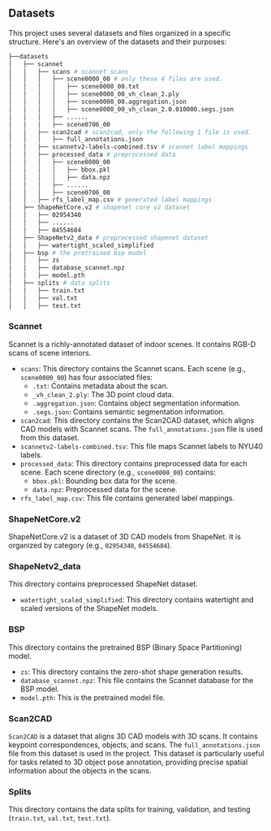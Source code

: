 ## Datasets

This project uses several datasets and files organized in a specific structure. Here's an overview of the datasets and their purposes:

```bash
├──datasets
│   ├── scannet
│   │   ├── scans # scannet scans
│   │   │   ├── scene0000_00 # only these 4 files are used.
│   │   │   │   ├── scene0000_00.txt
│   │   │   │   ├── scene0000_00_vh_clean_2.ply
│   │   │   │   ├── scene0000_00.aggregation.json
│   │   │   │   ├── scene0000_00_vh_clean_2.0.010000.segs.json
│   │   │   ├── ......
│   │   │   ├── scene0706_00
│   │   ├── scan2cad # scan2cad, only the following 1 file is used.
│   │   │   ├── full_annotations.json
│   │   ├── scannetv2-labels-combined.tsv # scannet label mappings
│   │   ├── processed_data # preprocessed data
│   │   │   ├── scene0000_00 
│   │   │   │   ├── bbox.pkl
│   │   │   │   ├── data.npz
│   │   │   ├── ......
│   │   │   ├── scene0706_00
│   │   ├── rfs_label_map.csv # generated label mappings
│   ├── ShapeNetCore.v2 # shapenet core v2 dataset
│   │   ├── 02954340
│   │   ├── ......
│   │   ├── 04554684
│   ├── ShapeNetv2_data # preprocessed shapenet dataset
│   │   ├── watertight_scaled_simplified
│   ├── bsp # the pretrained bsp model
│   │   ├── zs
│   │   ├── database_scannet.npz
│   │   ├── model.pth
│   ├── splits # data splits
│   │   ├── train.txt
│   │   ├── val.txt
│   │   ├── test.txt
```

### Scannet

Scannet is a richly-annotated dataset of indoor scenes. It contains RGB-D scans of scene interiors.

- `scans`: This directory contains the Scannet scans. Each scene (e.g., `scene0000_00`) has four associated files:
    - `.txt`: Contains metadata about the scan.
    - `_vh_clean_2.ply`: The 3D point cloud data.
    - `.aggregation.json`: Contains object segmentation information.
    - `.segs.json`: Contains semantic segmentation information.
- `scan2cad`: This directory contains the Scan2CAD dataset, which aligns CAD models with Scannet scans. The `full_annotations.json` file is used from this dataset.
- `scannetv2-labels-combined.tsv`: This file maps Scannet labels to NYU40 labels.
- `processed_data`: This directory contains preprocessed data for each scene. Each scene directory (e.g., `scene0000_00`) contains:
    - `bbox.pkl`: Bounding box data for the scene.
    - `data.npz`: Preprocessed data for the scene.
- `rfs_label_map.csv`: This file contains generated label mappings.

### ShapeNetCore.v2

ShapeNetCore.v2 is a dataset of 3D CAD models from ShapeNet. It is organized by category (e.g., `02954340`, `04554684`).

### ShapeNetv2_data

This directory contains preprocessed ShapeNet dataset.

- `watertight_scaled_simplified`: This directory contains watertight and scaled versions of the ShapeNet models.

### BSP

This directory contains the pretrained BSP (Binary Space Partitioning) model.

- `zs`: This directory contains the zero-shot shape generation results.
- `database_scannet.npz`: This file contains the Scannet database for the BSP model.
- `model.pth`: This is the pretrained model file.

### Scan2CAD

`Scan2CAD` is a dataset that aligns 3D CAD models with 3D scans. It contains keypoint correspondences, objects, and scans. The `full_annotations.json` file from this dataset is used in the project. This dataset is particularly useful for tasks related to 3D object pose annotation, providing precise spatial information about the objects in the scans.

### Splits

This directory contains the data splits for training, validation, and testing (`train.txt`, `val.txt`, `test.txt`).
